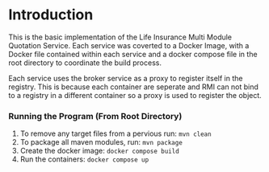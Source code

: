 # Introduction

This is the basic implementation of the Life Insurance Multi Module Quotation Service. Each service was coverted to a Docker Image, with a Docker file contained within each service and a docker compose file in the root directory to coordinate the build process. 

Each service uses the broker service as a proxy to register itself in the registry. This is because each container are seperate and RMI can not bind to a registry in a different container so a proxy is used to register the object.

### Running the Program (From Root Directory)

1. To remove any target files from a pervious run: `mvn clean`
2. To package all maven modules, run: `mvn package`
3. Create the docker image: `docker compose build`
4. Run the containers: `docker compose up`